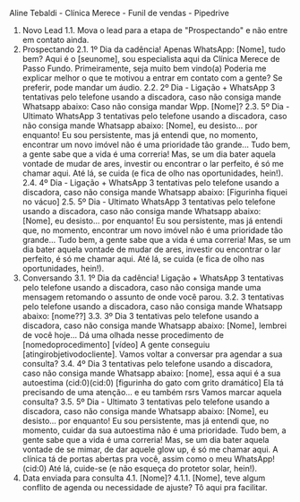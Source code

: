 Aline Tebaldi - Clínica Merece - Funil de vendas - Pipedrive
1. Novo Lead
1.1. Mova o lead para a etapa de "Prospectando" e não entre em contato ainda.
2. Prospectando
2.1. 1º Dia da cadência! Apenas WhatsApp: [Nome], tudo bem? Aqui é o [seunome], sou especialista
aqui da Clínica Merece de Passo Fundo. Primeiramente, seja muito bem vindo(a) Poderia me explicar
melhor o que te motivou a entrar em contato com a gente? Se preferir, pode mandar um áudio.
2.2. 2º Dia - Ligação + WhatsApp 3 tentativas pelo telefone usando a discadora, caso não consiga
mande Whatsapp abaixo: Caso não consiga mandar Wpp. [Nome]?
2.3. 5º Dia - Ultimato WhatsApp 3 tentativas pelo telefone usando a discadora, caso não consiga
mande Whatsapp abaixo: [Nome], eu desisto… por enquanto! Eu sou persistente, mas já entendi que,
no momento, encontrar um novo imóvel não é uma prioridade tão grande... Tudo bem, a gente sabe
que a vida é uma correria! Mas, se um dia bater aquela vontade de mudar de ares, investir ou
encontrar o lar perfeito, é só me chamar aqui. Até lá, se cuida (e fica de olho nas oportunidades,
hein!).
2.4. 4º Dia - Ligação + WhatsApp 3 tentativas pelo telefone usando a discadora, caso não consiga
mande Whatsapp abaixo: [Figurinha fiquei no vácuo]
2.5. 5º Dia - Ultimato WhatsApp 3 tentativas pelo telefone usando a discadora, caso não consiga
mande Whatsapp abaixo: [Nome], eu desisto… por enquanto! Eu sou persistente, mas já entendi que,
no momento, encontrar um novo imóvel não é uma prioridade tão grande... Tudo bem, a gente sabe
que a vida é uma correria! Mas, se um dia bater aquela vontade de mudar de ares, investir ou
encontrar o lar perfeito, é só me chamar aqui. Até lá, se cuida (e fica de olho nas oportunidades,
hein!).
3. Conversando
3.1. 1º Dia da cadência! Ligação + WhatsApp 3 tentativas pelo telefone usando a discadora, caso não
consiga mande uma mensagem retomando o assunto de onde você parou.
3.2. 3 tentativas pelo telefone usando a discadora, caso não consiga mande Whatsapp abaixo:
[nome??]
3.3. 3º Dia 3 tentativas pelo telefone usando a discadora, caso não consiga mande Whatsapp abaixo:
[Nome], lembrei de você hoje... Dá uma olhada nesse procedimento de [nomedoprocedimento]
[vídeo] A gente conseguiu [atingirobjetivodocliente]. Vamos voltar a conversar pra agendar a sua
consulta?
3.4. 4º Dia 3 tentativas pelo telefone usando a discadora, caso não consiga mande Whatsapp abaixo:
[nome], essa aqui é a sua autoestima (cid:0)(cid:0) [figurinha do gato com grito dramático] Ela tá precisando de
uma atenção... e eu também rsrs Vamos marcar aquela consulta?
3.5. 5º Dia - Ultimato 3 tentativas pelo telefone usando a discadora, caso não consiga mande
Whatsapp abaixo: [Nome], eu desisto... por enquanto! Eu sou persistente, mas já entendi que, no
momento, cuidar da sua autoestima não é uma prioridade. Tudo bem, a gente sabe que a vida é uma
correria! Mas, se um dia bater aquela vontade de se mimar, de dar aquele glow up, é só me chamar
aqui. A clínica tá de portas abertas pra você, assim como o meu WhatsApp! (cid:0) Até lá, cuide-se (e não
esqueça do protetor solar, hein!).
4. Data enviada para consulta
4.1. [Nome]?
4.1.1. [Nome], teve algum conflito de agenda ou necessidade de ajuste? Tô aqui pra facilitar.